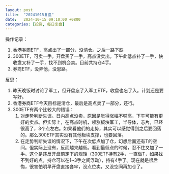 ```yaml
---
layout: post
title:  "20241015复盘"
date:   2024-10-15 09:10:00 +0800
categories: [投资, 每日复盘]
---
```


操作记录：
1. 香港券商ETF，高点出了一部分，没清仓。之后一路下跌
2. 300ETF，可卖一手。开盘买了一手，高点没卖出。下午此低点补了一手，快收盘又补了一手，找不到机会卖。目前共持仓4手。
3. 券商ETF，没弄他，没思路。

反思：
1. 昨天晚饭时讨论了军工，但开盘忘了入军工ETF，收盘也忘了入。计划还是要写好。
2. 香港券商ETF今天目标是清仓，最后是高点卖了一部分，还行。
3. 300ETF有两个比较大的错误：
    1. 对走势判断失误。日内高点没卖，原因是觉得涨幅不够高，下午可能有更好的卖点。但实际上，在高点时机，领涨板块军工，半导体，芯片，已经很高了，3个点左右。如果看他们的走势，其实可以感觉得到之后要回落的。那么300ETF其实没有其他板块支撑，也要回落。
    2. 在走势判断失误的情况下，下午在次低点加了仓，幻想后面还有T的空间。但实际上没有，反而越来越低。看到最低点的时候，忍不住又加了一手。这个是违反开盘前定下的规矩（300ETF持有2手，一直做T，如果找不到好的点，持仓可以在1~3手之间浮动），持有4手了。现在就是很后悔，很害怕明早开盘直接套牢，没点位卖，又没空间再加仓了。